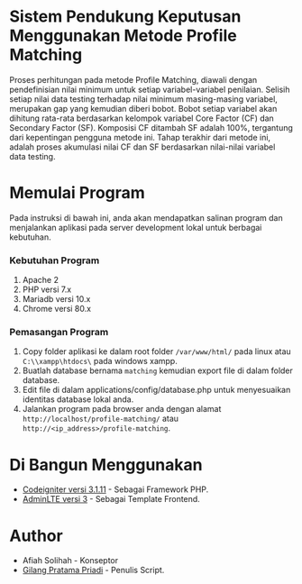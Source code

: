 # Sistem Pendukung Keputusan Menggunakan Metode Profile Matching
Proses perhitungan pada metode Profile Matching, diawali dengan pendefinisian nilai minimum untuk setiap variabel-variabel penilaian. Selisih setiap nilai data testing terhadap nilai minimum masing-masing variabel, merupakan gap yang kemudian diberi bobot. Bobot setiap variabel akan dihitung rata-rata berdasarkan kelompok variabel Core Factor (CF) dan Secondary Factor (SF). Komposisi CF ditambah SF adalah 100%, tergantung dari kepentingan pengguna metode ini. Tahap terakhir dari metode ini, adalah proses akumulasi nilai CF dan SF berdasarkan nilai-nilai variabel data testing.

# Memulai Program
Pada instruksi di bawah ini, anda akan mendapatkan salinan program dan menjalankan aplikasi pada server development lokal untuk berbagai kebutuhan.

### Kebutuhan Program
1. Apache 2
2. PHP versi 7.x
3. Mariadb versi 10.x
4. Chrome versi 80.x

### Pemasangan Program
1. Copy folder aplikasi ke dalam root folder `/var/www/html/` pada linux atau `C:\\xampp\htdocs\` pada windows xampp.
2. Buatlah database bernama `matching` kemudian export file di dalam folder database.
3. Edit file di dalam applications/config/database.php untuk menyesuaikan identitas database lokal anda.
4. Jalankan program pada browser anda dengan alamat `http://localhost/profile-matching/` atau `http://<ip_address>/profile-matching`.

# Di Bangun Menggunakan
* [Codeigniter versi 3.1.11](https://codeigniter.com/) - Sebagai Framework PHP.
* [AdminLTE versi 3](https://adminlte.io) - Sebagai Template Frontend.

# Author
* Afiah Solihah - Konseptor
* [Gilang Pratama Priadi](https://blog.kodepanda.id/) - Penulis Script.
